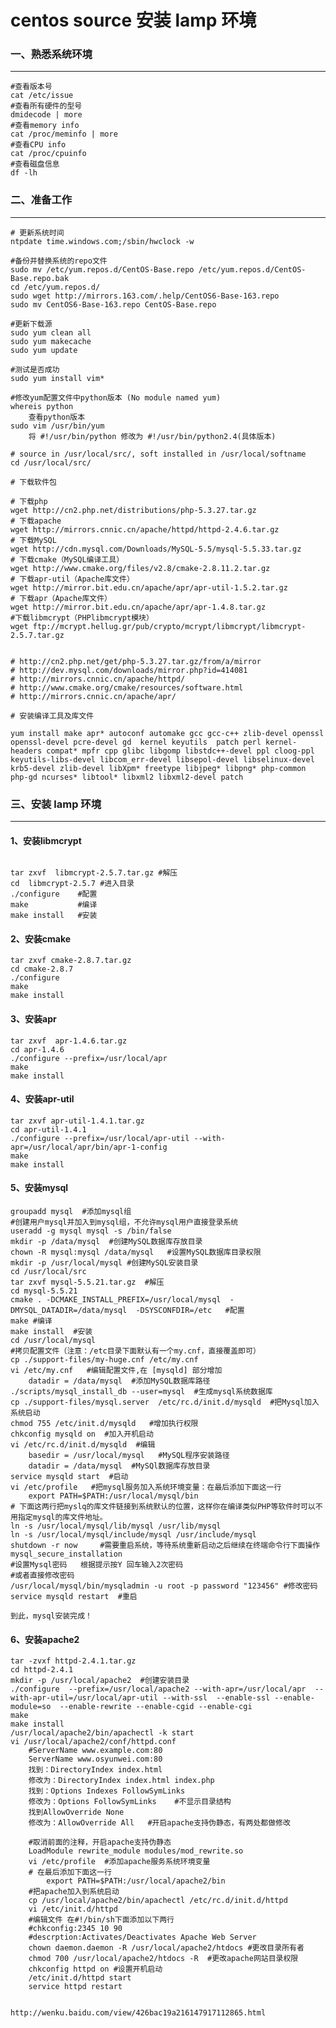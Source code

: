 # centos source 安装 lamp 环境

### 一、熟悉系统环境

----------

    #查看版本号
    cat /etc/issue      
    #查看所有硬件的型号
    dmidecode | more
    #查看memory info
    cat /proc/meminfo | more
    #查看CPU info
    cat /proc/cpuinfo
    #查看磁盘信息  
    df -lh

### 二、准备工作

----------

    # 更新系统时间  
    ntpdate time.windows.com;/sbin/hwclock -w

    #备份并替换系统的repo文件
    sudo mv /etc/yum.repos.d/CentOS-Base.repo /etc/yum.repos.d/CentOS-Base.repo.bak
    cd /etc/yum.repos.d/
    sudo wget http://mirrors.163.com/.help/CentOS6-Base-163.repo
    sudo mv CentOS6-Base-163.repo CentOS-Base.repo

    #更新下载源
    sudo yum clean all
    sudo yum makecache
    sudo yum update

    #测试是否成功
    sudo yum install vim*

    #修改yum配置文件中python版本 (No module named yum)
    whereis python 
        查看python版本
    sudo vim /usr/bin/yum
        将 #!/usr/bin/python 修改为 #!/usr/bin/python2.4(具体版本)

    # source in /usr/local/src/, soft installed in /usr/local/softname
    cd /usr/local/src/

    # 下载软件包

    # 下载php
    wget http://cn2.php.net/distributions/php-5.3.27.tar.gz
    # 下载apache
    wget http://mirrors.cnnic.cn/apache/httpd/httpd-2.4.6.tar.gz
    # 下载MySQL
    wget http://cdn.mysql.com/Downloads/MySQL-5.5/mysql-5.5.33.tar.gz
    # 下载cmake（MySQL编译工具）
    wget http://www.cmake.org/files/v2.8/cmake-2.8.11.2.tar.gz
    # 下载apr-util（Apache库文件）
    wget http://mirror.bit.edu.cn/apache/apr/apr-util-1.5.2.tar.gz
    # 下载apr（Apache库文件）
    wget http://mirror.bit.edu.cn/apache/apr/apr-1.4.8.tar.gz
    #下载libmcrypt（PHPlibmcrypt模块）
    wget ftp://mcrypt.hellug.gr/pub/crypto/mcrypt/libmcrypt/libmcrypt-2.5.7.tar.gz


    # http://cn2.php.net/get/php-5.3.27.tar.gz/from/a/mirror
    # http://dev.mysql.com/downloads/mirror.php?id=414081
    # http://mirrors.cnnic.cn/apache/httpd/
    # http://www.cmake.org/cmake/resources/software.html
    # http://mirrors.cnnic.cn/apache/apr/

    # 安装编译工具及库文件

    yum install make apr* autoconf automake gcc gcc-c++ zlib-devel openssl openssl-devel pcre-devel gd  kernel keyutils  patch perl kernel-headers compat* mpfr cpp glibc libgomp libstdc++-devel ppl cloog-ppl keyutils-libs-devel libcom_err-devel libsepol-devel libselinux-devel krb5-devel zlib-devel libXpm* freetype libjpeg* libpng* php-common php-gd ncurses* libtool* libxml2 libxml2-devel patch 

### 三、安装 lamp 环境

----------

#### 1、安装libmcrypt
     
    tar zxvf  libmcrypt-2.5.7.tar.gz #解压
    cd  libmcrypt-2.5.7 #进入目录 
    ./configure    #配置 
    make           #编译
    make install   #安装

#### 2、安装cmake
    
    tar zxvf cmake-2.8.7.tar.gz 
    cd cmake-2.8.7
    ./configure
    make
    make install

#### 3、安装apr

    tar zxvf  apr-1.4.6.tar.gz 
    cd apr-1.4.6 
    ./configure --prefix=/usr/local/apr
    make
    make install

#### 4、安装apr-util

    tar zxvf apr-util-1.4.1.tar.gz
    cd apr-util-1.4.1 
    ./configure --prefix=/usr/local/apr-util --with-apr=/usr/local/apr/bin/apr-1-config
    make
    make install

#### 5、安装mysql

    groupadd mysql  #添加mysql组
    #创建用户mysql并加入到mysql组，不允许mysql用户直接登录系统
    useradd -g mysql mysql -s /bin/false     
    mkdir -p /data/mysql  #创建MySQL数据库存放目录
    chown -R mysql:mysql /data/mysql   #设置MySQL数据库目录权限
    mkdir -p /usr/local/mysql #创建MySQL安装目录
    cd /usr/local/src
    tar zxvf mysql-5.5.21.tar.gz  #解压
    cd mysql-5.5.21
    cmake . -DCMAKE_INSTALL_PREFIX=/usr/local/mysql  -DMYSQL_DATADIR=/data/mysql  -DSYSCONFDIR=/etc   #配置
    make #编译
    make install  #安装
    cd /usr/local/mysql
    #拷贝配置文件（注意：/etc目录下面默认有一个my.cnf，直接覆盖即可）
    cp ./support-files/my-huge.cnf /etc/my.cnf   
    vi /etc/my.cnf   #编辑配置文件,在 [mysqld] 部分增加
        datadir = /data/mysql  #添加MySQL数据库路径
    ./scripts/mysql_install_db --user=mysql  #生成mysql系统数据库
    cp ./support-files/mysql.server  /etc/rc.d/init.d/mysqld  #把Mysql加入系统启动
    chmod 755 /etc/init.d/mysqld   #增加执行权限
    chkconfig mysqld on  #加入开机启动
    vi /etc/rc.d/init.d/mysqld  #编辑
        basedir = /usr/local/mysql   #MySQL程序安装路径
        datadir = /data/mysql  #MySQl数据库存放目录
    service mysqld start  #启动
    vi /etc/profile   #把mysql服务加入系统环境变量：在最后添加下面这一行
        export PATH=$PATH:/usr/local/mysql/bin
    # 下面这两行把myslq的库文件链接到系统默认的位置，这样你在编译类似PHP等软件时可以不用指定mysql的库文件地址。 
    ln -s /usr/local/mysql/lib/mysql /usr/lib/mysql
    ln -s /usr/local/mysql/include/mysql /usr/include/mysql
    shutdown -r now     #需要重启系统，等待系统重新启动之后继续在终端命令行下面操作
    mysql_secure_installation
    #设置Mysql密码   根据提示按Y 回车输入2次密码 
    #或者直接修改密码
    /usr/local/mysql/bin/mysqladmin -u root -p password "123456" #修改密码 
    service mysqld restart  #重启

    到此，mysql安装完成！


#### 6、安装apache2

    tar -zvxf httpd-2.4.1.tar.gz
    cd httpd-2.4.1  
    mkdir -p /usr/local/apache2  #创建安装目录
    ./configure  --prefix=/usr/local/apache2 --with-apr=/usr/local/apr  --with-apr-util=/usr/local/apr-util --with-ssl  --enable-ssl --enable-module=so  --enable-rewrite --enable-cgid --enable-cgi
    make
    make install
    /usr/local/apache2/bin/apachectl -k start
    vi /usr/local/apache2/conf/httpd.conf
        #ServerName www.example.com:80
        ServerName www.osyunwei.com:80
        找到：DirectoryIndex index.html 
        修改为：DirectoryIndex index.html index.php
        找到：Options Indexes FollowSymLinks 
        修改为：Options FollowSymLinks    #不显示目录结构
        找到AllowOverride None  
        修改为：AllowOverride All   #开启apache支持伪静态，有两处都做修改 
        
        #取消前面的注释，开启apache支持伪静态 
        LoadModule rewrite_module modules/mod_rewrite.so   
        vi /etc/profile  #添加apache服务系统环境变量
        # 在最后添加下面这一行 
            export PATH=$PATH:/usr/local/apache2/bin 
        #把apache加入到系统启动
        cp /usr/local/apache2/bin/apachectl /etc/rc.d/init.d/httpd
        vi /etc/init.d/httpd
        #编辑文件 在#!/bin/sh下面添加以下两行
        #chkconfig:2345 10 90 
        #descrption:Activates/Deactivates Apache Web Server 
        chown daemon.daemon -R /usr/local/apache2/htdocs #更改目录所有者
        chmod 700 /usr/local/apache2/htdocs -R  #更改apache网站目录权限
        chkconfig httpd on #设置开机启动
        /etc/init.d/httpd start
        service httpd restart

    
    http://wenku.baidu.com/view/426bac19a216147917112865.html